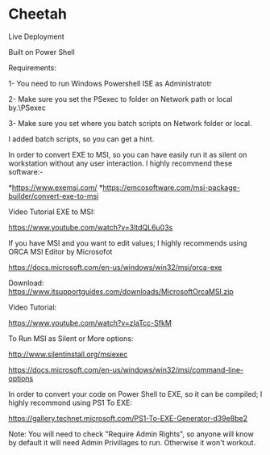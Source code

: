 # Cheetah
Live Deployment

Built on Power Shell

Requirements:

1- You need to run Windows Powershell ISE as Administratotr

2- Make sure you set the PSexec to folder on Network path or local by.\PSexec

3- Make sure you set where you batch scripts on Network folder or local.


I added batch scripts, so you can get a hint.


In order to convert EXE to MSI, so you can have easily run it as silent on workstation without any user interaction. I highly recommend  these software:-

*https://www.exemsi.com/
*https://emcosoftware.com/msi-package-builder/convert-exe-to-msi

Video Tutorial EXE to MSI:

https://www.youtube.com/watch?v=3ltdQL6u03s


If you have MSI and you want to edit values; I highly recommends using ORCA MSI Editor by Microsofot

https://docs.microsoft.com/en-us/windows/win32/msi/orca-exe

Download:
https://www.itsupportguides.com/downloads/MicrosoftOrcaMSI.zip

Video Tutorial:

https://www.youtube.com/watch?v=zIaTcc-SfkM


To Run MSI as Silent or More options:

http://www.silentinstall.org/msiexec

https://docs.microsoft.com/en-us/windows/win32/msi/command-line-options



In order to convert your code on Power Shell to EXE, so it can be compiled; I highly recommond using PS1 To EXE:

https://gallery.technet.microsoft.com/PS1-To-EXE-Generator-d39e8be2

Note: You will need to check "Require Admin Rights", so anyone will know by default it will need Admin Privillages to run. Otherwise it won't workout.



